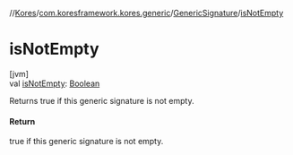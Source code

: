 //[Kores](../../../index.md)/[com.koresframework.kores.generic](../index.md)/[GenericSignature](index.md)/[isNotEmpty](is-not-empty.md)

# isNotEmpty

[jvm]\
val [isNotEmpty](is-not-empty.md): [Boolean](https://kotlinlang.org/api/latest/jvm/stdlib/kotlin/-boolean/index.html)

Returns true if this generic signature is not empty.

#### Return

true if this generic signature is not empty.
